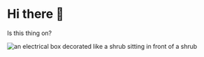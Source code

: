 # Hi there 👋

Is this thing on?

![an electrical box decorated like a shrub sitting in front of a shrub](https://log.jonathanbell.ca/pictures/IMG_20200401_070827.jpg)

<!--
**jonathanbell/jonathanbell** is a ✨ _special_ ✨ repository because its `README.md` (this file) appears on your GitHub profile.

Here are some ideas to get you started:

- 🔭 I’m currently working on ...
- 🌱 I’m currently learning ...
- 👯 I’m looking to collaborate on ...
- 🤔 I’m looking for help with ...
- 💬 Ask me about ...
- 📫 How to reach me: ...
- 😄 Pronouns: ...
- ⚡ Fun fact: ...
-->
